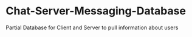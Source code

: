 # Chat-Server-Messaging-Database
Partial Database for Client and Server to pull information about users
